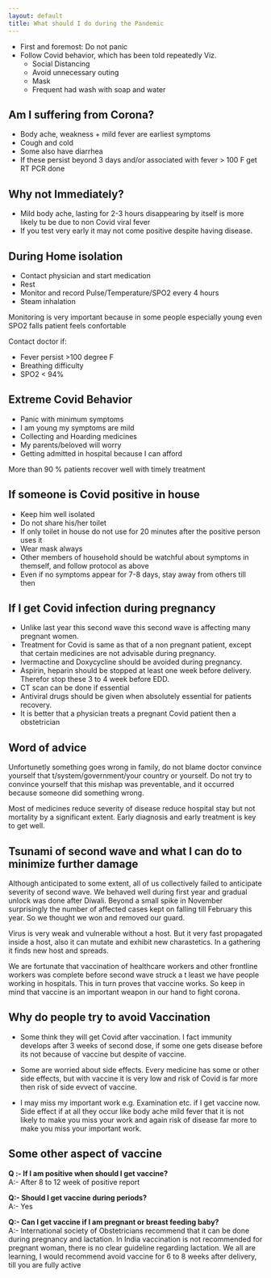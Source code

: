 ```yaml
---
layout: default
title: What should I do during the Pandemic
---
```


- First and foremost: Do not panic
- Follow Covid behavior, which has been told repeatedly Viz.
  - Social Distancing
  - Avoid unnecessary outing
  - Mask
  - Frequent had wash with soap and water

## Am I suffering from Corona?

- Body ache, weakness + mild fever are earliest symptoms
- Cough and cold
- Some also have diarrhea
- If these persist beyond 3 days and/or associated with fever &gt; 100 F get RT PCR done

## Why not Immediately?

- Mild body ache, lasting for 2-3 hours disappearing by itself is more likely tu be due to non Covid viral fever
- If you test very early it may not come positive despite having disease.

## During Home isolation

- Contact physician and start medication
- Rest
- Monitor and record Pulse/Temperature/SPO2 every 4 hours
- Steam inhalation

Monitoring is very important because in some people especially young even SPO2 falls patient feels confortable

Contact doctor if:

- Fever persist &gt;100 degree F
- Breathing difficulty
- SPO2 &lt; 94%

## Extreme Covid Behavior
- Panic with minimum symptoms
- I am young my symptoms are mild
- Collecting and Hoarding medicines
- My parents/beloved will worry
- Getting admitted in hospital because I can afford

More than 90 % patients recover well with timely treatment

## If someone is Covid positive in house

- Keep him well isolated
- Do not share his/her toilet
- If only toilet in house do not use for 20 minutes after the positive person uses it
- Wear mask always
- Other members of household should be watchful about symptoms in themself, and follow protocol as above
- Even if no symptoms appear for 7-8 days, stay away from others till then

## If I get Covid infection during pregnancy

- Unlike last year this second wave this second wave is affecting many pregnant women.
- Treatment for Covid is same as that of a non pregnant patient, except that certain medicines are not advisable during pregnancy.
- Ivermactine and Doxycycline should be avoided during pregnancy.
- Aspirin, heparin should be stopped at least one week before delivery. Therefor stop these 3 to 4 week before EDD.
- CT scan can be done if essential
- Antiviral drugs should be given when absolutely essential for patients recovery.
- It is better that a physician treats a pregnant Covid patient then a obstetrician

## Word of advice

Unfortunetly something goes wrong in family, do not blame doctor convince yourself that t/system/government/your country or yourself. Do not try to convince yourself that this mishap was preventable, and it occurred because someone did something wrong.

Most of medicines reduce severity of disease reduce hospital stay but not mortality by a significant extent. Early diagnosis and early treatment is key to get well.

## Tsunami of second wave and what I can do to minimize further damage

Although anticipated to some extent, all of us collectively failed to anticipate severity of second wave. We behaved well during first year and gradual unlock was done after Diwali. Beyond a small spike in November surprisingly the number of affected cases kept on falling till February this year. So we thought we won and removed our guard.

Virus is very weak and vulnerable without a host. But it very fast propagated inside a host, also it can mutate and exhibit new charastetics. In a gathering it finds new host and spreads.

We are fortunate that vaccination of healthcare workers and other frontline workers was complete before second wave struck a t least we have people working in hospitals. This in turn proves that vaccine works. So keep in mind that vaccine is an important weapon in our hand to fight corona.

## Why do people try to avoid Vaccination

- Some think they will get Covid after vaccination. I fact immunity develops after 3 weeks of second dose, if some one gets disease before its not because of vaccine but despite of vaccine.

- Some are worried about side effects. Every medicine has some or other side effects, but with vaccine it is very low and risk of Covid is far more then risk of side evvect of vaccine.
- I may miss my important work e.g. Examination etc. if I get vaccine now. Side effect if at all they occur like body ache mild fever that it is not likely to make you miss your work and again risk of disease far more to make you miss your important work.

## Some other aspect of vaccine

**Q :- If I am positive when should I get vaccine?**<br/>
A:- After 8 to 12 week of positive report


**Q:- Should I get vaccine during periods?**<br/>
A:- Yes


**Q:- Can I get vaccine if I am pregnant or breast feeding baby?**<br/>
A:- International society of Obstetricians recommend that it can be done during pregnancy and lactation. In India vaccination is not recommended for pregnant woman, there is no clear guideline regarding lactation. We all are learning, I would recommend avoid vaccine for 6 to 8 weeks after delivery, till you are fully active
